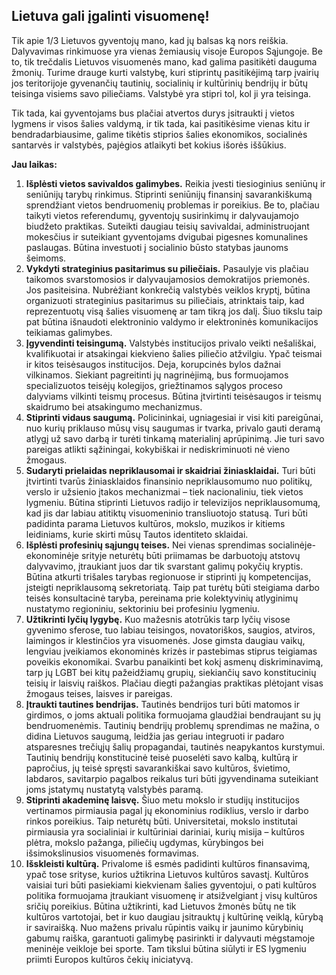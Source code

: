 ## Lietuva gali įgalinti visuomenę!

Tik apie 1/3 Lietuvos gyventojų mano, kad jų balsas ką nors reiškia. Dalyvavimas rinkimuose yra vienas žemiausių visoje Europos Sąjungoje. Be to, tik trečdalis Lietuvos visuomenės mano, kad galima pasitikėti dauguma žmonių.
Turime drauge kurti valstybę, kuri stiprintų pasitikėjimą tarp įvairių jos teritorijoje gyvenančių tautinių, socialinių ir kultūrinių bendrijų ir būtų teisinga visiems savo piliečiams. Valstybė yra stipri tol, kol ji yra teisinga. 

Tik tada, kai gyventojams bus plačiai atvertos durys įsitraukti į vietos lygmens ir visos šalies valdymą, ir tik tada, kai pasitikėsime vienas kitu ir bendradarbiausime, galime tikėtis stiprios šalies ekonomikos, socialinės santarvės ir valstybės, pajėgios atlaikyti bet kokius išorės iššūkius.

**Jau laikas:**

1.	**Išplėsti vietos savivaldos galimybes.** Reikia įvesti tiesioginius seniūnų ir seniūnijų tarybų rinkimus. Stiprinti seniūnijų finansinį savarankiškumą sprendžiant vietos bendruomenių problemas ir poreikius. Be to, plačiau taikyti vietos referendumų, gyventojų susirinkimų ir dalyvaujamojo biudžeto praktikas. Suteikti daugiau teisių savivaldai, administruojant mokesčius ir suteikiant gyventojams dvigubai pigesnes komunalines paslaugas. Būtina investuoti į socialinio būsto statybas jaunoms šeimoms.
2.	**Vykdyti strateginius pasitarimus su piliečiais.** Pasaulyje vis plačiau taikomos svarstomosios ir dalyvaujamosios demokratijos priemonės. Jos pasiteisina. Nubrėžiant konkrečią valstybės veiklos  kryptį, būtina organizuoti strateginius pasitarimus su piliečiais, atrinktais taip, kad reprezentuotų visą šalies visuomenę ar tam tikrą jos dalį. Šiuo tikslu taip pat būtina išnaudoti elektroninio valdymo ir elektroninės komunikacijos teikiamas galimybes.
3.	**Įgyvendinti teisingumą.** Valstybės institucijos privalo veikti nešališkai, kvalifikuotai ir atsakingai kiekvieno šalies piliečio atžvilgiu. Ypač teismai ir kitos teisėsaugos institucijos. Deja, korupcinės bylos dažnai vilkinamos. Siekiant pagreitinti jų nagrinėjimą, bus formuojamos specializuotos teisėjų kolegijos, griežtinamos sąlygos proceso dalyviams vilkinti teismų procesus. Būtina įtvirtinti teisėsaugos ir teismų skaidrumo bei atsakingumo mechanizmus.
4.	**Stiprinti vidaus saugumą.** Policininkai, ugniagesiai ir visi kiti pareigūnai, nuo kurių priklauso mūsų visų saugumas ir tvarka, privalo gauti deramą atlygį už savo darbą ir turėti tinkamą materialinį aprūpinimą. Jie turi savo pareigas atlikti sąžiningai, kokybiškai ir nediskriminuoti nė vieno žmogaus.
5.	**Sudaryti prielaidas nepriklausomai ir skaidriai žiniasklaidai.** Turi būti įtvirtinti tvarūs žiniasklaidos finansinio nepriklausomumo nuo politikų, verslo ir užsienio įtakos mechanizmai – tiek nacionaliniu, tiek vietos lygmeniu. Būtina stiprinti Lietuvos radijo ir televizijos nepriklausomumą, kad jis dar labiau atitiktų visuomeninio transliuotojo statusą. Turi būti padidinta parama Lietuvos kultūros, mokslo, muzikos ir kitiems leidiniams, kurie skirti mūsų Tautos identiteto sklaidai.  
6.	**Išplėsti profesinių sąjungų teises.** Nei vienas sprendimas socialinėje-ekonominėje srityje neturėtų būti priimamas be darbuotojų atstovų dalyvavimo, įtraukiant juos dar tik svarstant galimų pokyčių kryptis. Būtina atkurti trišales tarybas regionuose ir stiprinti jų kompetencijas, įsteigti nepriklausomą sekretoriatą. Taip pat turėtų būti steigiama darbo teisės konsultacinė taryba, pereinama prie kolektyvinių atlyginimų nustatymo regioniniu, sektoriniu bei profesiniu lygmeniu. 
7.	**Užtikrinti lyčių lygybę.** Kuo mažesnis atotrūkis tarp lyčių visose gyvenimo sferose, tuo labiau teisingos, novatoriškos, saugios, atviros, laimingos ir klestinčios yra visuomenės. Jose gimsta daugiau vaikų, lengviau įveikiamos ekonominės krizės ir pastebimas stiprus teigiamas poveikis ekonomikai. Svarbu panaikinti bet kokį asmenų diskriminavimą, tarp jų LGBT bei kitų pažeidžiamų grupių, siekiančių savo konstitucinių teisių ir laisvių raiškos. Plačiau diegti pažangias praktikas plėtojant visas žmogaus teises, laisves ir pareigas.
8.	**Įtraukti tautines bendrijas.** Tautinės bendrijos turi būti matomos ir girdimos, o joms aktuali politika formuojama glaudžiai bendraujant su jų bendruomenėmis. Tautinių bendrijų problemų sprendimas ne mažina, o didina Lietuvos saugumą, leidžia jas geriau integruoti ir padaro atsparesnes trečiųjų šalių propagandai, tautinės neapykantos kurstymui. Tautinių bendrijų konstitucinė teisė puoselėti savo kalbą, kultūrą ir papročius, jų teisė spręsti savarankiškai savo kultūros, švietimo, labdaros, savitarpio pagalbos reikalus turi būti įgyvendinama suteikiant joms įstatymų nustatytą valstybės paramą. 
9.	**Stiprinti akademinę laisvę.** Šiuo metu mokslo ir studijų institucijos vertinamos pirmiausia pagal jų ekonominius rodiklius, verslo ir darbo rinkos poreikius. Taip neturėtų būti. Universitetai, mokslo institutai pirmiausia yra socialiniai ir kultūriniai dariniai, kurių misija – kultūros plėtra, mokslo pažanga, piliečių ugdymas, kūrybingos bei išsimokslinusios visuomenės formavimas.
10.	**Išskleisti kultūrą.** Privalome iš esmės padidinti kultūros finansavimą,  ypač tose srityse, kurios užtikrina Lietuvos kultūros savastį. Kultūros vaisiai turi būti pasiekiami kiekvienam šalies gyventojui, o pati kultūros politika formuojama įtraukiant visuomenę ir atsižvelgiant į visų kultūros sričių poreikius. Būtina užtikrinti, kad Lietuvos žmonės būtų ne tik kultūros vartotojai, bet ir kuo daugiau įsitrauktų į kultūrinę veiklą, kūrybą ir saviraišką. Nuo mažens privalu rūpintis vaikų ir jaunimo kūrybinių gabumų raiška, garantuoti galimybę pasirinkti ir dalyvauti mėgstamoje meninėje veikloje bei sporte. Tam tikslui būtina siūlyti ir ES lygmeniu priimti Europos kultūros čekių iniciatyvą.